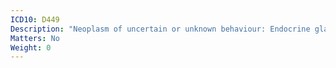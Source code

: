 ```yaml
---
ICD10: D449
Description: "Neoplasm of uncertain or unknown behaviour: Endocrine gland, unspecified"
Matters: No
Weight: 0
---
```


